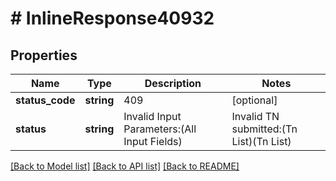 # # InlineResponse40932

## Properties

Name | Type | Description | Notes
------------ | ------------- | ------------- | -------------
**status_code** | **string** | 409 | [optional]
**status** | **string** | Invalid Input Parameters:(All Input Fields) |  Invalid TN submitted:(Tn List)(Tn List) | [optional]

[[Back to Model list]](../../README.md#models) [[Back to API list]](../../README.md#endpoints) [[Back to README]](../../README.md)
